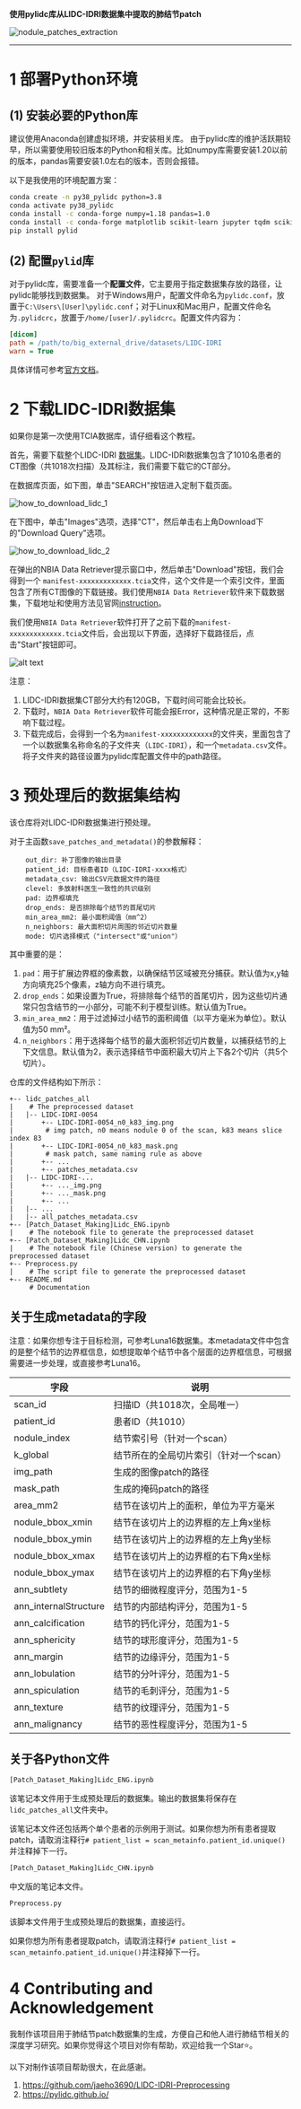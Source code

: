 **使用pylidc库从LIDC-IDRI数据集中提取的肺结节patch**

![nodule_patches_extraction](../img/patches_plot.png)

---

# 1 部署Python环境

## (1) 安装必要的Python库

建议使用Anaconda创建虚拟环境，并安装相关库。
由于pylidc库的维护活跃期较早，所以需要使用较旧版本的Python和相关库。比如numpy库需要安装1.20以前的版本，pandas需要安装1.0左右的版本，否则会报错。

以下是我使用的环境配置方案：

```bash
conda create -n py38_pylidc python=3.8
conda activate py38_pylidc
conda install -c conda-forge numpy=1.18 pandas=1.0
conda install -c conda-forge matplotlib scikit-learn jupyter tqdm scikit-image
pip install pylid
```

## (2) 配置`pylid`库

对于pylidc库，需要准备一个**配置文件**，它主要用于指定数据集存放的路径，让pylidc能够找到数据集。
对于Windows用户，配置文件命名为`pylidc.conf`，放置于`C:\Users\[User]\pylidc.conf`；对于Linux和Mac用户，配置文件命名为`.pylidcrc`，放置于`/home/[user]/.pylidcrc`。配置文件内容为：

```ini
[dicom]
path = /path/to/big_external_drive/datasets/LIDC-IDRI
warn = True
```

具体详情可参考[官方文档](https://pylidc.github.io/install.html)。

# 2 下载LIDC-IDRI数据集

如果你是第一次使用TCIA数据库，请仔细看这个教程。

首先，需要下载整个LIDC-IDRI [数据集](https://www.cancerimagingarchive.net/collection/lidc-idri/)。LIDC-IDRI数据集包含了1010名患者的CT图像（共1018次扫描）及其标注，我们需要下载它的CT部分。

在数据库页面，如下图，单击"SEARCH"按钮进入定制下载页面。

![how_to_download_lidc_1](../img/how_to_download_lidc_1.png)

在下图中，单击"Images"选项，选择"CT"，然后单击右上角Download下的"Download Query"选项。

![how_to_download_lidc_2](../img/how_to_download_lidc_2.png)

在弹出的NBIA Data Retriever提示窗口中，然后单击"Download"按钮，我们会得到一个 `manifest-xxxxxxxxxxxxx.tcia`文件，这个文件是一个索引文件，里面包含了所有CT图像的下载链接。我们使用`NBIA Data Retriever`软件来下载数据集，下载地址和使用方法见官网[instruction](https://wiki.cancerimagingarchive.net/display/NBIA/Downloading+TCIA+Images)。

我们使用`NBIA Data Retriever`软件打开了之前下载的`manifest-xxxxxxxxxxxxx.tcia`文件后，会出现以下界面，选择好下载路径后，点击"Start"按钮即可。

![alt text](../img/how_to_download_lidc_3.png)

注意：
1. LIDC-IDRI数据集CT部分大约有120GB，下载时间可能会比较长。
2. 下载时，`NBIA Data Retriever`软件可能会报Error，这种情况是正常的，不影响下载过程。
3. 下载完成后，会得到一个名为`manifest-xxxxxxxxxxxxx`的文件夹，里面包含了一个以数据集名称命名的子文件夹（`LIDC-IDRI`），和一个`metadata.csv`文件。将子文件夹的路径设置为pylidc库配置文件中的path路径。

# 3 预处理后的数据集结构

该仓库将对LIDC-IDRI数据集进行预处理。

对于主函数`save_patches_and_metadata()`的参数解释：

        out_dir: 补丁图像的输出目录
        patient_id: 目标患者ID（LIDC-IDRI-xxxx格式）
        metadata_csv: 输出CSV元数据文件的路径
        clevel: 多放射科医生一致性的共识级别
        pad: 边界框填充
        drop_ends: 是否排除每个结节的首尾切片
        min_area_mm2: 最小面积阈值（mm^2）
        n_neighbors: 最大面积切片周围的邻近切片数量
        mode: 切片选择模式（"intersect"或"union"）

其中重要的是：
1. `pad`：用于扩展边界框的像素数，以确保结节区域被充分捕获。默认值为x,y轴方向填充25个像素，z轴方向不进行填充。
2. `drop_ends`：如果设置为True，将排除每个结节的首尾切片，因为这些切片通常只包含结节的一小部分，可能不利于模型训练。默认值为True。
3. `min_area_mm2`：用于过滤掉过小结节的面积阈值（以平方毫米为单位）。默认值为50 mm²。
4. `n_neighbors`：用于选择每个结节的最大面积邻近切片数量，以捕获结节的上下文信息。默认值为2，表示选择结节中面积最大切片上下各2个切片（共5个切片）。

仓库的文件结构如下所示：

```
+-- lidc_patches_all
|    # The preprocessed dataset
|   |-- LIDC-IDRI-0054
|       +-- LIDC-IDRI-0054_n0_k83_img.png
|        # img patch, n0 means nodule 0 of the scan, k83 means slice index 83
|       +-- LIDC-IDRI-0054_n0_k83_mask.png
|        # mask patch, same naming rule as above
|       +-- ...
|       +-- patches_metadata.csv
|   |-- LIDC-IDRI-...
|       +-- ..._img.png
|       +-- ..._mask.png
|       +-- ...
|   |-- ...
|   |-- all_patches_metadata.csv
+-- [Patch_Dataset_Making]Lidc_ENG.ipynb
|    # The notebook file to generate the preprocessed dataset
+-- [Patch_Dataset_Making]Lidc_CHN.ipynb
|    # The notebook file (Chinese version) to generate the preprocessed dataset
+-- Preprocess.py
|    # The script file to generate the preprocessed dataset
+-- README.md
     # Documentation
```

## 关于生成metadata的字段

注意：如果你想专注于目标检测，可参考Luna16数据集。本metadata文件中包含的是整个结节的边界框信息，如想提取单个结节中各个层面的边界框信息，可根据需要进一步处理，或直接参考Luna16。

|字段|说明|
|-|-|
|scan_id|扫描ID（共1018次，全局唯一）|
|patient_id|患者ID（共1010）|
|nodule_index|结节索引号（针对一个scan）|
|k_global|结节所在的全局切片索引（针对一个scan）|
|img_path|生成的图像patch的路径|
|mask_path|生成的掩码patch的路径|
|area_mm2|结节在该切片上的面积，单位为平方毫米|
|nodule_bbox_xmin|结节在该切片上的边界框的左上角x坐标|
|nodule_bbox_ymin|结节在该切片上的边界框的左上角y坐标|
|nodule_bbox_xmax|结节在该切片上的边界框的右下角x坐标|
|nodule_bbox_ymax|结节在该切片上的边界框的右下角y坐标|
|ann_subtlety|结节的细微程度评分，范围为1-5|
|ann_internalStructure|结节的内部结构评分，范围为1-5|
|ann_calcification|结节的钙化评分，范围为1-5|
|ann_sphericity|结节的球形度评分，范围为1-5|
|ann_margin|结节的边缘评分，范围为1-5|
|ann_lobulation|结节的分叶评分，范围为1-5|
|ann_spiculation|结节的毛刺评分，范围为1-5|
|ann_texture|结节的纹理评分，范围为1-5|
|ann_malignancy|结节的恶性程度评分，范围为1-5|

## 关于各Python文件

```bash
[Patch_Dataset_Making]Lidc_ENG.ipynb
```

该笔记本文件用于生成预处理后的数据集。输出的数据集将保存在`lidc_patches_all`文件夹中。

该笔记本文件还包括两个单个患者的示例用于测试。如果你想为所有患者提取patch，请取消注释行`# patient_list = scan_metainfo.patient_id.unique()`并注释掉下一行。


```bash
[Patch_Dataset_Making]Lidc_CHN.ipynb
```

中文版的笔记本文件。

```bash
Preprocess.py
```

该脚本文件用于生成预处理后的数据集，直接运行。

如果你想为所有患者提取patch，请取消注释行`# patient_list = scan_metainfo.patient_id.unique()`并注释掉下一行。


# 4 Contributing and Acknowledgement

我制作该项目用于肺结节patch数据集的生成，方便自己和他人进行肺结节相关的深度学习研究。如果你觉得这个项目对你有帮助，欢迎给我一个Star⭐️。

以下对制作该项目帮助很大，在此感谢。
1. https://github.com/jaeho3690/LIDC-IDRI-Preprocessing
2. https://pylidc.github.io/

